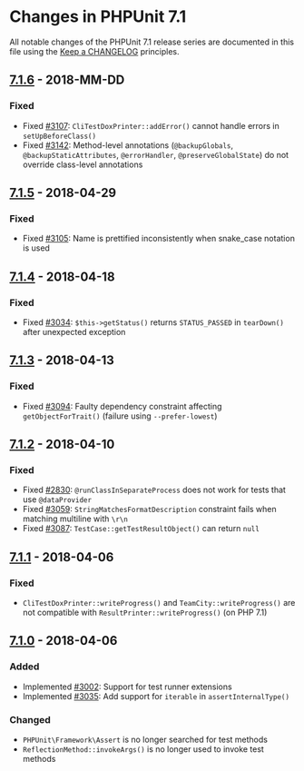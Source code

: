 # Changes in PHPUnit 7.1

All notable changes of the PHPUnit 7.1 release series are documented in this file using the [Keep a CHANGELOG](http://keepachangelog.com/) principles.

## [7.1.6] - 2018-MM-DD

### Fixed

* Fixed [#3107](https://github.com/sebastianbergmann/phpunit/issues/3107): `CliTestDoxPrinter::addError()` cannot handle errors in `setUpBeforeClass()`
* Fixed [#3142](https://github.com/sebastianbergmann/phpunit/issues/3142): Method-level annotations (`@backupGlobals`, `@backupStaticAttributes`, `@errorHandler`, `@preserveGlobalState`) do not override class-level annotations

## [7.1.5] - 2018-04-29

### Fixed

* Fixed [#3105](https://github.com/sebastianbergmann/phpunit/pull/3105): Name is prettified inconsistently when snake_case notation is used

## [7.1.4] - 2018-04-18

### Fixed

* Fixed [#3034](https://github.com/sebastianbergmann/phpunit/pull/3034): `$this->getStatus()` returns `STATUS_PASSED` in `tearDown()` after unexpected exception

## [7.1.3] - 2018-04-13

### Fixed

* Fixed [#3094](https://github.com/sebastianbergmann/phpunit/issues/3094): Faulty dependency constraint affecting `getObjectForTrait()` (failure using `--prefer-lowest`)

## [7.1.2] - 2018-04-10

### Fixed

* Fixed [#2830](https://github.com/sebastianbergmann/phpunit/issues/2830): `@runClassInSeparateProcess` does not work for tests that use `@dataProvider`
* Fixed [#3059](https://github.com/sebastianbergmann/phpunit/pull/3059): `StringMatchesFormatDescription` constraint fails when matching multiline with `\r\n`
* Fixed [#3087](https://github.com/sebastianbergmann/phpunit/pull/3087): `TestCase::getTestResultObject()` can return `null`

## [7.1.1] - 2018-04-06

### Fixed

* `CliTestDoxPrinter::writeProgress()` and `TeamCity::writeProgress()` are not compatible with `ResultPrinter::writeProgress()` (on PHP 7.1)

## [7.1.0] - 2018-04-06

### Added

* Implemented [#3002](https://github.com/sebastianbergmann/phpunit/issues/3002): Support for test runner extensions
* Implemented [#3035](https://github.com/sebastianbergmann/phpunit/pull/3035): Add support for `iterable` in `assertInternalType()`

### Changed

* `PHPUnit\Framework\Assert` is no longer searched for test methods
* `ReflectionMethod::invokeArgs()` is no longer used to invoke test methods

[7.1.6]: https://github.com/sebastianbergmann/phpunit/compare/7.1.5...7.1.6
[7.1.5]: https://github.com/sebastianbergmann/phpunit/compare/7.1.4...7.1.5
[7.1.4]: https://github.com/sebastianbergmann/phpunit/compare/7.1.3...7.1.4
[7.1.3]: https://github.com/sebastianbergmann/phpunit/compare/7.1.2...7.1.3
[7.1.2]: https://github.com/sebastianbergmann/phpunit/compare/7.1.1...7.1.2
[7.1.1]: https://github.com/sebastianbergmann/phpunit/compare/7.1.0...7.1.1
[7.1.0]: https://github.com/sebastianbergmann/phpunit/compare/7.0...7.1.0

